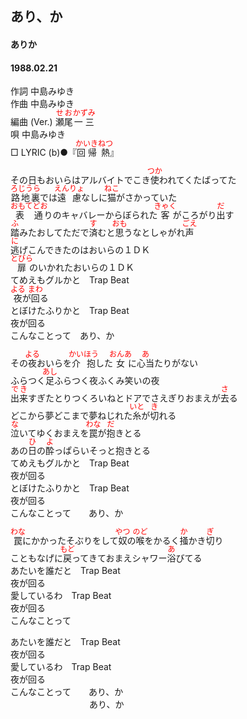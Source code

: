 <style type="text/css">
	ruby{
	    ruby-position: over;
	}
	ruby > rt{font-size: 12px;color:red;}
	p{font:16px;font-size: '楷体'}
</style>
## あり、か
#### ありか
#### 1988.02.21


作詞     中島みゆき  
作曲     中島みゆき  
編曲 (Ver.)   <ruby><rb>瀬尾</rb><rp>(</rp><rt>せお</rt><rp>)</rp></ruby><ruby><rb>一三</rb><rp>(</rp><rt>かずみ</rt><rp>)</rp></ruby>  
唄     中島みゆき   
□ LYRIC (b)●『<ruby><rb>回帰</rb><rp>(</rp><rt>かいき</rt><rp>)</rp></ruby><ruby><rb>熱</rb><rp>(</rp><rt>ねつ</rt><rp>)</rp></ruby>』　　   
  
  
その日もおいらはアルバイトでこき<ruby><rb>使</rb><rp>(</rp><rt>つか</rt><rp>)</rp></ruby>われてくたばってた  
<ruby><rb>路地裏</rb><rp>(</rp><rt>ろじうら</rt><rp>)</rp></ruby>では<ruby><rb>遠慮</rb><rp>(</rp><rt>えんりょ</rt><rp>)</rp></ruby>なしに<ruby><rb>猫</rb><rp>(</rp><rt>ねこ</rt><rp>)</rp></ruby>がさかっていた  
<ruby><rb>表通</rb><rp>(</rp><rt>おもてどお</rt><rp>)</rp></ruby>りのキャバレーからぼられた<ruby><rb>客</rb><rp>(</rp><rt>きゃく</rt><rp>)</rp></ruby>がころがり<ruby><rb>出</rb><rp>(</rp><rt>だ</rt><rp>)</rp></ruby>す  
<ruby><rb>踏</rb><rp>(</rp><rt>ふ</rt><rp>)</rp></ruby>みたおしてただで<ruby><rb>済</rb><rp>(</rp><rt>す</rt><rp>)</rp></ruby>むと<ruby><rb>思</rb><rp>(</rp><rt>おも</rt><rp>)</rp></ruby>うなとしゃがれ<ruby><rb>声</rb><rp>(</rp><rt>ごえ</rt><rp>)</rp></ruby>  
<ruby><rb>逃</rb><rp>(</rp><rt>に</rt><rp>)</rp></ruby>げこんできたのはおいらの１ＤＫ  
<ruby><rb>扉</rb><rp>(</rp><rt>とびら</rt><rp>)</rp></ruby>のいかれたおいらの１ＤＫ  
てめえもグルかと　Trap Beat  
<ruby><rb>夜</rb><rp>(</rp><rt>よる</rt><rp>)</rp></ruby>が<ruby><rb>回</rb><rp>(</rp><rt>まわ</rt><rp>)</rp></ruby>る  
とぼけたふりかと　Trap Beat  
夜が回る  
こんなことって　あり、か  
  
その<ruby><rb>夜</rb><rp>(</rp><rt>よる</rt><rp>)</rp></ruby>おいらを<ruby><rb>介抱</rb><rp>(</rp><rt>かいほう</rt><rp>)</rp></ruby>した<ruby><rb>女</rb><rp>(</rp><rt>おんあ</rt><rp>)</rp></ruby>に<ruby><rb>心当</rb><rp>(</rp><rt>あ</rt><rp>)</rp></ruby>たりがない  
ふらつく<ruby><rb>足</rb><rp>(</rp><rt>あし</rt><rp>)</rp></ruby>ふらつく夜ふくみ笑いの夜  
<ruby><rb>出来</rb><rp>(</rp><rt>でき</rt><rp>)</rp></ruby>すぎたとりつくろいねとドアでさえぎりおまえが<ruby><rb>去</rb><rp>(</rp><rt>さ</rt><rp>)</rp></ruby>る  
どこから夢どこまで夢ねじれた<ruby><rb>糸</rb><rp>(</rp><rt>いと</rt><rp>)</rp></ruby>が<ruby><rb>切</rb><rp>(</rp><rt>き</rt><rp>)</rp></ruby>れる  
<ruby><rb>泣</rb><rp>(</rp><rt>な</rt><rp>)</rp></ruby>いてゆくおまえを<ruby><rb>罠</rb><rp>(</rp><rt>わな</rt><rp>)</rp></ruby>が<ruby><rb>抱</rb><rp>(</rp><rt>だ</rt><rp>)</rp></ruby>きとる  
あの<ruby><rb>日</rb><rp>(</rp><rt>ひ</rt><rp>)</rp></ruby>の<ruby><rb>酔</rb><rp>(</rp><rt>よ</rt><rp>)</rp></ruby>っぱらいそっと抱きとる  
てめえもグルかと　Trap Beat  
夜が回る  
とぼけたふりかと　Trap Beat  
夜が回る  
こんなことって　　あり、か  
  
<ruby><rb>罠</rb><rp>(</rp><rt>わな</rt><rp>)</rp></ruby>にかかったそぶりをして<ruby><rb>奴</rb><rp>(</rp><rt>やつ</rt><rp>)</rp></ruby>の<ruby><rb>喉</rb><rp>(</rp><rt>のど</rt><rp>)</rp></ruby>をかるく<ruby><rb>掻</rb><rp>(</rp><rt>か</rt><rp>)</rp></ruby>かき<ruby><rb>切</rb><rp>(</rp><rt>ぎ</rt><rp>)</rp></ruby>り  
こともなげに<ruby><rb>戻</rb><rp>(</rp><rt>もど</rt><rp>)</rp></ruby>ってきておまえシャワー<ruby><rb>浴</rb><rp>(</rp><rt>あ</rt><rp>)</rp></ruby>びてる  
あたいを誰だと　Trap Beat  
夜が回る  
愛しているわ　Trap Beat  
夜が回る  
こんなことって  
  
  
あたいを誰だと　Trap Beat  
夜が回る  
愛しているわ　Trap Beat  
夜が回る  
こんなことって　　あり、か  
　　　　　　　　　あり、か  